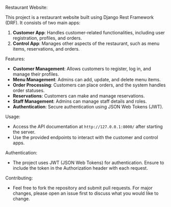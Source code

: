Restaurant Website:

This project is a restaurant website built using Django Rest Framework (DRF). It consists of two main apps:

1. **Customer App**: Handles customer-related functionalities, including user registration, profiles, and orders.
2. **Control App**: Manages other aspects of the restaurant, such as menu items, reservations, and orders.

Features:

- **Customer Management**: Allows customers to register, log in, and manage their profiles.
- **Menu Management**: Admins can add, update, and delete menu items.
- **Order Processing**: Customers can place orders, and the system handles order statuses.
- **Reservations**: Customers can make and manage reservations.
- **Staff Management**: Admins can manage staff details and roles.
- **Authentication**: Secure authentication using JSON Web Tokens (JWT).

Usage:

- Access the API documentation at `http://127.0.0.1:8000/` after starting the server.
- Use the provided endpoints to interact with the customer and control apps.

Authentication:

- The project uses JWT (JSON Web Tokens) for authentication. Ensure to include the token in the Authorization header with each request.

Contributing:

- Feel free to fork the repository and submit pull requests. For major changes, please open an issue first to discuss what you would like to change.
